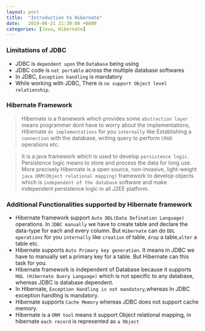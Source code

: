 ```yaml
---
layout: post
title:  "Introduction to Hibernate"
date:   2019-06-21 21:30:00 +0800
categories: [Java, Hibernate]
---
```

### Limitations of JDBC
- JDBC is `dependent upon` the `Database` being using
- JDBC code is `not portable` across the multiple database softwares
- In JDBC, `Exception handling` is mandatory
- While working with JDBC, There is `no support Object level relationship`.

### Hibernate Framework
>Hibernate is a framework which provides some `abstraction layer` means programmer dont have to worry about the implementations, Hibernate `do implementations` for you `internally` like Establishing a `connection` with the database, writing query to perform `CRUD` operations etc.

>It is a java framework which is used to develop `persistence logic`. Persistence logic means to store and process the data for long use. More precisely Hibernate is a open source, non-invasive, light-weight `java ORM(Object relational mapping)` framework to develop objects which is `independent of the database` software and make independent persistence logic in all J2EE platform.

### Additional Functionalities supported by Hibernate framework
- Hibernate framework support `Auto DDL(Data Defination Language)` operations. In `JDBC manually` we have to create table and declare the data-type for each and every column. But `Hibernate` can do `DDL operations` for you `internally` like `creation` of table, `drop` a table,`alter` a table etc.
- Hibernate supports `Auto Primary key generation`. It means in JDBC we have to manually set a primary key for a table. But Hibernate can this task for you.
- Hibernate framework is independent of Database because it supports `HQL (Hibernate Query Language)` which is not specific to any database, whereas JDBC is database dependent.
- In Hibernate, `Exception Handling is not mandatory`,whereas In JDBC exception handling is mandatory.
- Hibernate supports `Cache Memory` whereas JDBC does not support cache memory.
- Hibernate is a `ORM tool` means it support Object relational mapping, in hibernate `each record` is represented as `a Object`

